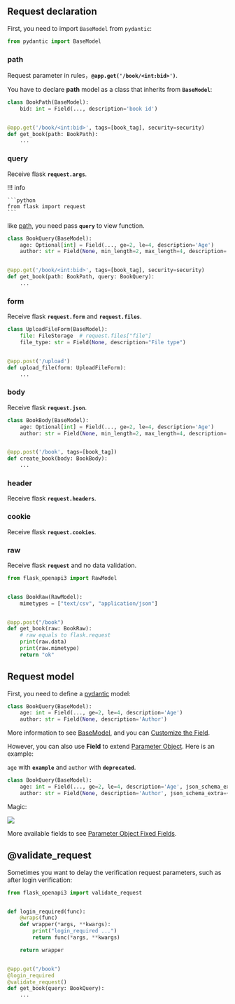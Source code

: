 ## Request declaration

First, you need to import `BaseModel` from `pydantic`:

```python
from pydantic import BaseModel
```

### path

Request parameter in rules，**`@app.get('/book/<int:bid>')`**.

You have to declare **path** model as a class that inherits from  **`BaseModel`**:

```python hl_lines="6"
class BookPath(BaseModel):
    bid: int = Field(..., description='book id')


@app.get('/book/<int:bid>', tags=[book_tag], security=security)
def get_book(path: BookPath):
    ...
```

### query

Receive flask **`request.args`**.

!!! info

    ```python
    from flask import request
    ```

like [path](#path), you need pass **`query`** to view function.

```python hl_lines="7"
class BookQuery(BaseModel):
    age: Optional[int] = Field(..., ge=2, le=4, description='Age')
    author: str = Field(None, min_length=2, max_length=4, description='Author')


@app.get('/book/<int:bid>', tags=[book_tag], security=security)
def get_book(path: BookPath, query: BookQuery):
    ...
```

### form

Receive flask **`request.form`** and **`request.files`**.

```python hl_lines="7"
class UploadFileForm(BaseModel):
    file: FileStorage  # request.files["file"]
    file_type: str = Field(None, description="File type")


@app.post('/upload')
def upload_file(form: UploadFileForm):
    ...
```

### body

Receive flask **`request.json`**.

```python hl_lines="7"
class BookBody(BaseModel):
    age: Optional[int] = Field(..., ge=2, le=4, description='Age')
    author: str = Field(None, min_length=2, max_length=4, description='Author')


@app.post('/book', tags=[book_tag])
def create_book(body: BookBody):
    ...
```

### header

Receive flask **`request.headers`**.

### cookie

Receive flask **`request.cookies`**.

### raw

Receive flask **`request`** and no data validation.

```python
from flask_openapi3 import RawModel


class BookRaw(RawModel):
    mimetypes = ["text/csv", "application/json"]


@app.post("/book")
def get_book(raw: BookRaw):
    # raw equals to flask.request
    print(raw.data)
    print(raw.mimetype)
    return "ok"
```

## Request model

First, you need to define a [pydantic](https://github.com/pydantic/pydantic) model:

```python
class BookQuery(BaseModel):
    age: int = Field(..., ge=2, le=4, description='Age')
    author: str = Field(None, description='Author')
```

More information to see [BaseModel](https://docs.pydantic.dev/latest/usage/models/), and you
can [Customize the Field](https://docs.pydantic.dev/latest/usage/fields/).

However, you can also use **Field** to extend [Parameter Object](https://spec.openapis.org/oas/v3.1.0#parameter-object).
Here is an example:

`age` with **`example`** and `author` with **`deprecated`**.

```python
class BookQuery(BaseModel):
    age: int = Field(..., ge=2, le=4, description='Age', json_schema_extra={"example": 3})
    author: str = Field(None, description='Author', json_schema_extra={"deprecated": True})
```

Magic:

![](../assets/Snipaste_2022-09-04_10-10-03.png)

More available fields to see [Parameter Object Fixed Fields](https://spec.openapis.org/oas/v3.1.0#fixed-fields-9).

## @validate_request

Sometimes you want to delay the verification request parameters, such as after login verification:

```python
from flask_openapi3 import validate_request


def login_required(func):
    @wraps(func)
    def wrapper(*args, **kwargs):
        print("login_required ...")
        return func(*args, **kwargs)

    return wrapper


@app.get("/book")
@login_required
@validate_request()
def get_book(query: BookQuery):
    ...
```